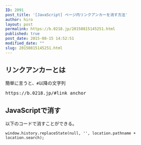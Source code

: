 ```yaml
---
ID: 2091
post_title: '[JavaScript] ページ内リンクアンカーを消す方法'
author: hiro
layout: post
permalink: https://b.0218.jp/20150815145251.html
published: true
post_date: 2015-08-15 14:52:51
modified_date: ""
slug: 20150815145251.html
---
```

<!--more-->
<h2>リンクアンカーとは</h2>
簡単に言うと、<code>#</code>以降の文字列
<pre>https://b.0218.jp/#link_anchor</pre>

<h2>JavaScriptで消す</h2>
以下のコードで消すことができる。
<pre class="language-javascript"><code>window.history.replaceState(null, '', location.pathname + location.search);</code></pre>